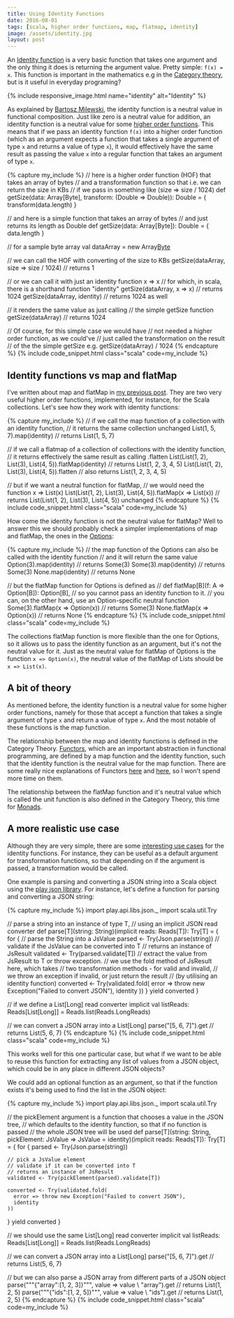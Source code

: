```yaml
---
title: Using Identity Functions
date: 2016-08-01
tags: [scala, higher order functions, map, flatmap, identity]
image: /assets/identity.jpg
layout: post
---
```


An [Identity function](https://en.wikipedia.org/wiki/Identity_function) is a very basic function that takes one argument and the only thing it does is returning the argument value. Pretty simple: `f(x) = x`. This function is important in the mathematics e.g in the [Category theory](https://en.wikipedia.org/wiki/Category_theory), but is it useful in everyday programing?

<!--break-->

{% include responsive_image.html name="identity" alt="Identity" %}

As explained by [Bartosz Milewski](https://bartoszmilewski.com/2014/11/04/category-the-essence-of-composition/), the identity function is a neutral value in functional composition. Just like zero is a neutral value for addition, an identity function is a neutral value for some [higher order functions](/posts/2016/03/28/a-story-of-higher-order-functions). This means that if we pass an identity function `f(x)` into a higher order function (which as an argument expects a function that takes a single argument of type `x` and returns a value of type `x`), it would effectively have the same result as passing the value `x` into a regular function that takes an argument of type `x`.

{% capture my_include %}
// here is a higher order function (HOF) that takes an array of bytes 
// and a transformation function so that i.e. we can return the size in KBs 
// if we pass in something like (size => size / 1024)
def getSize(data: Array[Byte], transform: (Double => Double)): Double = {
    transform(data.length)
}

// and here is a simple function that takes an array of bytes 
// and just returns its length as Double
def getSize(data: Array[Byte]): Double = {
    data.length
}

// for a sample byte array
val dataArray = new Array[Byte](1024)

// we can call the HOF with converting of the size to KBs
getSize(dataArray, size => size / 1024) // returns 1

// or we can call it with just an identity function x => x
// for which, in scala, there is a shorthand function "identity"
getSize(dataArray, x => x) // returns 1024
getSize(dataArray, identity) // returns 1024 as well

// it renders the same value as just calling
// the simple getSize function
getSize(dataArray) // returns 1024

// Of course, for this simple case we would have
// not needed a higher order function, as we could've
// just called the transformation on the result
// of the the simple getSize e.g. getSize(dataArray) / 1024
{% endcapture %}
{% include code_snippet.html class="scala" code=my_include %}

## Identity functions vs map and flatMap

I've written about map and flatMap in [my previous post](/posts/2016/04/10/map-and-flatmap). They are two very useful higher order functions, implemented, for instance, for the Scala collections. Let's see how they work with identity functions:

{% capture my_include %}
// if we call the map function of a collection with an identity function, 
// it returns the same collection unchanged
List(1, 5, 7).map(identity) // returns List(1, 5, 7)

// if we call a flatmap of a collection of collections with the identity function,
// it returns effectively the same result as calling .flatten
List(List(1, 2), List(3), List(4, 5)).flatMap(identity) // returns List(1, 2, 3, 4, 5)
List(List(1, 2), List(3), List(4, 5)).flatten // also returns List(1, 2, 3, 4, 5)

// but if we want a neutral function for flatMap, 
// we would need the function x => List(x)
List(List(1, 2), List(3), List(4, 5)).flatMap(x => List(x)) // returns List(List(1, 2), List(3), List(4, 5)) unchanged
{% endcapture %}
{% include code_snippet.html class="scala" code=my_include %}

How come the identity function is not the neutral value for flatMap? Well to answer this we should probably check a simpler implementations of map and flatMap, the ones in the [Options](/posts/2016/03/08/know-your-options):

{% capture my_include %}
// the map function of the Options can also be called with the identity function
// and it will return the same value
Option(3).map(identity) // returns Some(3)
Some(3).map(identity) // returns Some(3)
None.map(identity) // returns None

// but the flatMap function for Options is defined as
// def flatMap[B](f: A => Option[B]): Option[B],
// so you cannot pass an identity function to it.
// you can, on the other hand, use an Option-specific neutral function
Some(3).flatMap(x => Option(x)) // returns Some(3)
None.flatMap(x => Option(x)) // returns None
{% endcapture %}
{% include code_snippet.html class="scala" code=my_include %}

The collections flatMap function is more flexible than the one for Options, so it allows us to pass the identity function as an argument, but it's not the neutral value for it. Just as the neutral value for flatMap of Options is the function `x => Option(x)`, the neutral value of the flatMap of Lists should be `x => List(x)`.

## A bit of theory

As mentioned before, the identity function is a neutral value for some higher order functions, namely for those that accept a function that takes a single argument of type `x` and return a value of type `x`. And the most notable of these functions is the map function.

The relationship between the map and identity functions is defined in the Category Theory. [Functors](https://bartoszmilewski.com/2015/01/20/functors/), which are an important abstraction in functional programming, are defined by a map function and the identity function, such that the identity function is the neutral value for the map function. There are some really nice explanations of Functors [here](http://adit.io/posts/2013-04-17-functors,_applicatives,_and_monads_in_pictures.html) and [here](http://www.russbishop.net/monoids-monads-and-functors), so I won't spend more time on them.

The relationship between the flatMap function and it's neutral value which is called the unit function is also defined in the Category Theory, this time for [Monads](https://en.wikipedia.org/wiki/Monad_(functional_programming)).

## A more realistic use case

Although they are very simple, there are some [interesting use cases](http://benjiweber.co.uk/blog/2015/01/14/implicit-conversions-with-identity-functions/) for the identity functions. For instance, they can be useful as a default argument for transformation functions, so that depending on if the argument is passed, a transformation would be called.

One example is parsing and converting a JSON string into a Scala object using the [play json library](https://www.playframework.com/documentation/2.5.x/ScalaJson). For instance, let's define a function for parsing and converting a JSON string:

{% capture my_include %}
import play.api.libs.json._
import scala.util.Try

// parse a string into an instance of type T, 
// using an implicit JSON read converter
def parse[T](string: String)(implicit reads: Reads[T]): Try[T] = {
  for {
    // parse the String into a JsValue 
    parsed <- Try(Json.parse(string))
    // validate if the JsValue can be converted into T
    // returns an instance of JsResult
    validated <- Try(parsed.validate[T])
    // extract the value from JsResult to T or throw exception.
    // we use the fold method of JsResult here, which takes
    // two transformation methods - for valid and invalid,
    // we throw an exception if invalid, or just return the result
    // (by utilising an identity function)
    converted <- Try(validated.fold(
      error => throw new Exception("Failed to convert JSON"),
      identity
    ))
  } yield converted
}

// if we define a List[Long] read converter
implicit val listReads: Reads[List[Long]] = Reads.list(Reads.LongReads)

// we can convert a JSON array into a List[Long]
parse("[5, 6, 7]").get // returns List(5, 6, 7)
{% endcapture %}
{% include code_snippet.html class="scala" code=my_include %}

This works well for this one particular case, but what if we want to be able to reuse this function for extracting any list of values from a JSON object, which could be in any place in different JSON objects?

We could add an optional function as an argument, so that if the function exists it's being used to find the list in the JSON object:

{% capture my_include %}
import play.api.libs.json._
import scala.util.Try

// the pickElement argument is a function that chooses a value in the JSON tree,
// which defaults to the identity function, so that if no function is passed
// the whole JSON tree will be used
def parse[T](string: String, pickElement: JsValue => JsValue = identity)(implicit reads: Reads[T]): Try[T] = {
    for {
    parsed <- Try(Json.parse(string))

    // pick a JsValue element
    // validate if it can be converted into T
    // returns an instance of JsResult
    validated <- Try(pickElement(parsed).validate[T])
    
    converted <- Try(validated.fold(
      error => throw new Exception("Failed to convert JSON"),
      identity
    ))
  } yield converted
}

// we should use the same List[Long] read converter
implicit val listReads: Reads[List[Long]] = Reads.list(Reads.LongReads)

// we can convert a JSON array into a List[Long]
parse("[5, 6, 7]").get // returns List(5, 6, 7)

// but we can also parse a JSON array from different parts of a JSON object
parse("""{"array":[1, 2, 3]}""", value => value \ "array").get // returns List(1, 2, 5)
parse("""{"ids":[1, 2, 5]}""", value => value \ "ids").get // returns List(1, 2, 5)
{% endcapture %}
{% include code_snippet.html class="scala" code=my_include %}